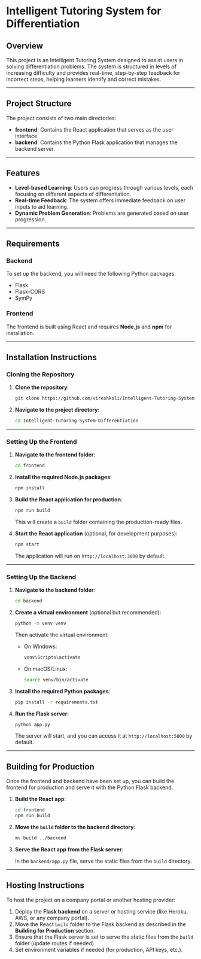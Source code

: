# Intelligent Tutoring System for Differentiation

## Overview
This project is an Intelligent Tutoring System designed to assist users in solving differentiation problems. The system is structured in levels of increasing difficulty and provides real-time, step-by-step feedback for incorrect steps, helping learners identify and correct mistakes.

---

## Project Structure
The project consists of two main directories:

- **frontend**: Contains the React application that serves as the user interface.
- **backend**: Contains the Python Flask application that manages the backend server.

---

## Features
- **Level-based Learning**: Users can progress through various levels, each focusing on different aspects of differentiation.
- **Real-time Feedback**: The system offers immediate feedback on user inputs to aid learning.
- **Dynamic Problem Generation**: Problems are generated based on user progression.

---

## Requirements

### Backend
To set up the backend, you will need the following Python packages:

- Flask
- Flask-CORS
- SymPy

### Frontend
The frontend is built using React and requires **Node.js** and **npm** for installation.

---

## Installation Instructions

### Cloning the Repository

1. **Clone the repository**:

    ```bash
    git clone https://github.com/vireshkoli/Intelligent-Tutoring-System-Differentiation.git
    ```

2. **Navigate to the project directory**:

    ```bash
    cd Intelligent-Tutoring-System-Differentiation
    ```

---

### Setting Up the Frontend

1. **Navigate to the frontend folder**:

    ```bash
    cd frontend
    ```

2. **Install the required Node.js packages**:

    ```bash
    npm install
    ```

3. **Build the React application for production**:

    ```bash
    npm run build
    ```

    This will create a `build` folder containing the production-ready files.

4. **Start the React application** (optional, for development purposes):

    ```bash
    npm start
    ```

    The application will run on `http://localhost:3000` by default.

---

### Setting Up the Backend

1. **Navigate to the backend folder**:

    ```bash
    cd backend
    ```

2. **Create a virtual environment** (optional but recommended):

    ```bash
    python -m venv venv
    ```

    Then activate the virtual environment:
   - On Windows:

        ```bash
        venv\Scripts\activate
        ```

   - On macOS/Linux:

        ```bash
        source venv/bin/activate
        ```

3. **Install the required Python packages**:

    ```bash
    pip install -r requirements.txt
    ```

4. **Run the Flask server**:

    ```bash
    python app.py
    ```

   The server will start, and you can access it at `http://localhost:5000` by default.

---

## Building for Production

Once the frontend and backend have been set up, you can build the frontend for production and serve it with the Python Flask backend.

1. **Build the React app**:

    ```bash
    cd frontend
    npm run build
    ```

2. **Move the `build` folder to the backend directory**:

    ```bash
    mv build ../backend
    ```

3. **Serve the React app from the Flask server**:

   In the `backend/app.py` file, serve the static files from the `build` directory.

---

## Hosting Instructions

To host the project on a company portal or another hosting provider:

1. Deploy the **Flask backend** on a server or hosting service (like Heroku, AWS, or any company portal).
2. Move the React `build` folder to the Flask backend as described in the **Building for Production** section.
3. Ensure that the Flask server is set to serve the static files from the `build` folder (update routes if needed).
4. Set environment variables if needed (for production, API keys, etc.).
